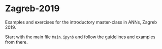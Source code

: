 # Zagreb-2019

Examples and exercises for the introductory master-class in ANNs, Zagreb 2019.

Start with the main file `Main.ipynb` and follow the guidelines and examples from there.


